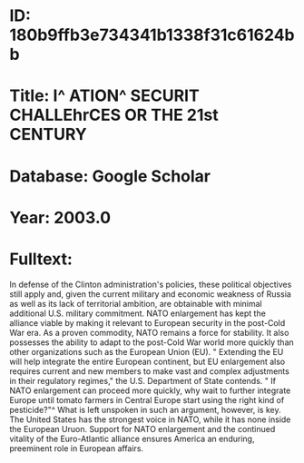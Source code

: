 # ID: 180b9ffb3e734341b1338f31c61624bb
# Title: I^ ATION^ SECURIT CHALLEhrCES OR THE 21st CENTURY
# Database: Google Scholar
# Year: 2003.0
# Fulltext:
In defense of the Clinton administration's policies, these political objectives still apply and, given the current military and economic weakness of Russia as well as its lack of territorial ambition, are obtainable with minimal additional U.S. military commitment.
NATO enlargement has kept the alliance viable by making it relevant to European security in the post-Cold War era.
As a proven commodity, NATO remains a force for stability.
It also possesses the ability to adapt to the post-Cold War world more quickly than other organizations such as the European Union (EU). "
Extending the EU will help integrate the entire European continent, but EU enlargement also requires current and new members to make vast and complex adjustments in their regulatory regimes," the U.S. Department of State contends. "
If NATO enlargement can proceed more quickly, why wait to further integrate Europe until tomato farmers in Central Europe start using the right kind of pesticide?"^ What is left unspoken in such an argument, however, is key.
The United States has the strongest voice in NATO, while it has none inside the European Uruon.
Support for NATO enlargement and the continued vitality of the Euro-Atlantic alliance ensures America an enduring, preeminent role in European affairs.